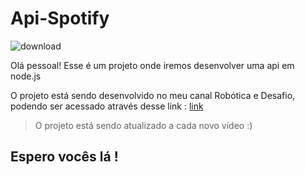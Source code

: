 # Api-Spotify
![download](https://user-images.githubusercontent.com/51785898/84318324-9db17500-ab44-11ea-81d7-37b21998074a.png)

Olá pessoal! Esse é um projeto onde iremos desenvolver uma api em node.js

O projeto está sendo desenvolvido no meu canal Robótica e Desafio, podendo ser acessado através desse link : [link](https://www.youtube.com/watch?v=16HvyuCwFqM&list=PLbcB-iFP3ZNEDkwUfiVVExeB_YSLfA-8-)

> O projeto está sendo atualizado a cada novo vídeo :)

## Espero vocês lá !
